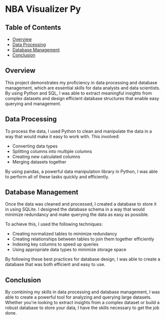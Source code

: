 # NBA Visualizer Py

## Table of Contents

- [Overview](#overview)
- [Data Processing](#data-processing)
- [Database Management](#database-management)
- [Conclusion](#conclusion)

## Overview

This project demonstrates my proficiency in data processing and database management, which are essential skills for data analysts and data scientists. By using Python and SQL, I was able to extract meaningful insights from complex datasets and design efficient database structures that enable easy querying and management.

## Data Processing

To process the data, I used Python to clean and manipulate the data in a way that would make it easy to work with. This involved:

- Converting data types
- Splitting columns into multiple columns
- Creating new calculated columns
- Merging datasets together

By using pandas, a powerful data manipulation library in Python, I was able to perform all of these tasks quickly and efficiently.

## Database Management

Once the data was cleaned and processed, I created a database to store it in using SQLite. I designed the database schema in a way that would minimize redundancy and make querying the data as easy as possible.

To achieve this, I used the following techniques:

- Creating normalized tables to minimize redundancy
- Creating relationships between tables to join them together efficiently
- Indexing key columns to speed up queries
- Using appropriate data types to minimize storage space

By following these best practices for database design, I was able to create a database that was both efficient and easy to use.

## Conclusion

By combining my skills in data processing and database management, I was able to create a powerful tool for analyzing and querying large datasets. Whether you're looking to extract insights from a complex dataset or build a robust database to store your data, I have the skills necessary to get the job done.